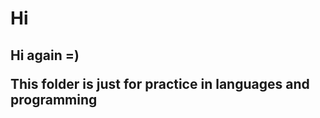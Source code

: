 <h1> Hi </h>

<h2> Hi again =) </h>


<p> This folder is just for practice in languages and programming </p>
